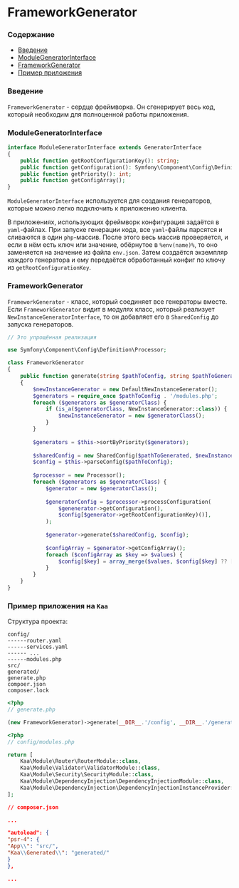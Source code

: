 # FrameworkGenerator

### Содержание

* [Введение](#введение)
* [ModuleGeneratorInterface](#modulegeneratorinterface)
* [FrameworkGenerator](#frameworkgenerator)
* [Пример приложения](#пример-приложения-на-kaa)

### Введение

`FrameworkGenerator` - сердце фреймворка.
Он сгенерирует весь код, который необходим для полноценной работы приложения.

### ModuleGeneratorInterface

```php
interface ModuleGeneratorInterface extends GeneratorInterface
{
    public function getRootConfigurationKey(): string;
    public function getConfiguration(): Symfony\Component\Config\Definition\NodeInterface;
    public function getPriority(): int;
    public function getConfigArray();
}
```

`ModuleGeneratorInterface` используется для создания генераторов, которые можно легко подключить к приложению клиента.

В приложениях, использующих фреймворк конфигурация задаётся в `yaml`-файлах.
При запуске генерации кода, все `yaml`-файлы парсятся и сливаются в один `php`-массив.
После этого весь массив проверяется, и если в нём есть ключ или значение, обёрнутое в `%env(name)%`, то оно заменяется на значение из файла `env.json`.
Затем создаётся экземпляр каждого генератора и ему передаётся обработанный конфиг по ключу из `getRootConfigurationKey`.

### FrameworkGenerator

`FrameworkGenerator` - класс, который соединяет все генераторы вместе.
Если `FrameworkGenerator` видит в модулях класс, который реализует `NewInstanceGeneratorInterface`, то он добавляет его
в `SharedConfig` до запуска генераторов.

```php
// Это упрощённая реализация

use Symfony\Component\Config\Definition\Processor;

class FrameworkGenerator
{
    public function generate(string $pathToConfig, string $pathToGenerated, string $pathToEnvJson): void
    {
        $newInstanceGenerator = new DefaultNewInstanceGenerator();
        $generators = require_once $pathToConfig . '/modules.php';
        foreach ($generators as $generatorClass) {
            if (is_a($generatorClass, NewInstanceGenerator::class)) {
                $newInstanceGenerator = new $generatorClass();
            }
        }
        
        $generators = $this->sortByPriority($generators);
        
        $sharedConfig = new SharedConfig($pathToGenerated, $newInstanceGenerator);
        $config = $this->parseConfig($pathToConfig);
        
        $processor = new Processor();
        foreach ($generators as $generatorClass) {
            $generator = new $generatorClass();
            
            $generatorConfig = $processor->processConfiguration(
                $genenerator->getConfiguration(),
                $config[$generator->getRootConfigurationKey)()],
            );
           
            $generator->generate($sharedConfig, $config);
            
            $configArray = $generator->getConfigArray();
            foreach ($configArray as $key => $values) {
                $config[$key] = array_merge($values, $config[$key] ?? []);
            }
        }
    }
}
```

### Пример приложения на `Kaa`

Структура проекта:

```
config/
------router.yaml
------services.yaml
------ ...
------modules.php
src/
generated/
generate.php
compoer.json
composer.lock
```

```php
<?php
// generate.php

(new FrameworkGenerator)->generate(__DIR__.'/config', __DIR__.'/generated', __DIR__.'/env.json');
```

```php
<?php
// config/modules.php

return [
    Kaa\Module\Router\RouterModule::class,
    Kaa\Module\Validator\ValidatorModule::class,
    Kaa\Module\Security\SecurityModule::class,
    Kaa\Module\DependencyInjection\DependencyInjectionModule::class,
    Kaa\Module\DependencyInjection\DependencyInjectionInstanceProvider::class,
];
```

```json
// composer.json

...

"autoload": {
"psr-4": {
"App\\": "src/",
"Kaa\\Generated\\": "generated/"
}
},

...
```
